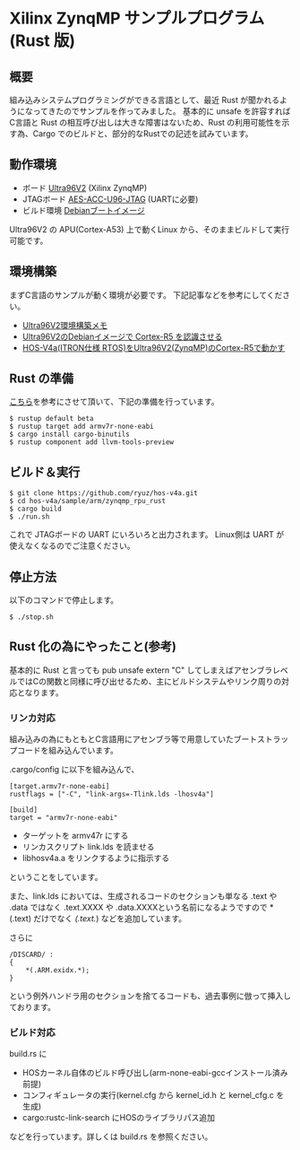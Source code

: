 # Xilinx ZynqMP サンプルプログラム (Rust 版)

## 概要

組み込みシステムプログラミングができる言語として、最近 Rust が聞かれるようになってきたのでサンプルを作ってみました。
基本的に unsafe を許容すれば C言語と Rust の相互呼び出しは大きな障害はないため、Rust の利用可能性を示す為、Cargo でのビルドと、部分的なRustでの記述を試みています。

## 動作環境

- ボード [Ultra96V2](https://japan.xilinx.com/products/boards-and-kits/1-vad4rl.html) (Xilinx ZynqMP)
- JTAGボード [AES-ACC-U96-JTAG](https://www.avnet.com/shop/japan/products/avnet-engineering-services/aes-acc-u96-jtag-3074457345636446168/) (UARTに必要)
- ビルド環境 [Debianブートイメージ](https://qiita.com/ikwzm/items/92221c5ea6abbd5e991c)


Ultra96V2 の APU(Cortex-A53) 上で動くLinux から、そのままビルドして実行可能です。


## 環境構築

まずC言語のサンプルが動く環境が必要です。
下記記事などを参考にしてください。

- [Ultra96V2環境構築メモ](https://github.com/ryuz/qrunch_blog/blob/master/entries/public/blog_2020_05_05_11_35_24.md)
- [Ultra96V2のDebianイメージで Cortex-R5 を認識させる](https://github.com/ryuz/qrunch_blog/blob/master/entries/public/blog_2020_05_05_11_35_24.md)
- [HOS-V4a(ITRON仕様 RTOS)をUltra96V2(ZynqMP)のCortex-R5で動かす](https://github.com/ryuz/qrunch_blog/blob/master/entries/public/blog_2020_05_23_10_27_18.md)


## Rust の準備

[こちら](https://tomo-wait-for-it-yuki.hatenablog.com/entry/2018/11/17/152359)を参考にさせて頂いて、下記の準備を行っています。

```
$ rustup default beta
$ rustup target add armv7r-none-eabi
$ cargo install cargo-binutils
$ rustup component add llvm-tools-preview
```

## ビルド＆実行

```
$ git clone https://github.com/ryuz/hos-v4a.git
$ cd hos-v4a/sample/arm/zynqmp_rpu_rust
$ cargo build
$ ./run.sh
```

これで JTAGボードの UART にいろいろと出力されます。
Linux側は UART が使えなくなるのでご注意ください。

## 停止方法


以下のコマンドで停止します。

```
$ ./stop.sh
```


## Rust 化の為にやったこと(参考)

基本的に Rust と言っても pub unsafe extern "C" してしまえばアセンブラレベルではCの関数と同様に呼び出せるため、主にビルドシステムやリンク周りの対応となります。


### リンカ対応

組み込みの為にもともとC言語用にアセンブラ等で用意していたブートストラップコードを組み込んでいます。

.cargo/config に以下を組み込んで、


```.cargo/config
[target.armv7r-none-eabi]
rustflags = ["-C", "link-args=-Tlink.lds -lhosv4a"]

[build]
target = "armv7r-none-eabi"
```

- ターゲットを armv47r にする
- リンカスクリプト link.lds を読ませる
- libhosv4a.a をリンクするように指示する

ということをしています。

また、link.lds においては、生成されるコードのセクションも単なる .text や .data ではなく .text.XXXX や .data.XXXXという名前になるようですので *(.text) だけでなく *(.text.*) などを追加しています。

さらに

```
/DISCARD/ :
{
    *(.ARM.exidx.*);
}
```

という例外ハンドラ用のセクションを捨てるコードも、過去事例に倣って挿入しております。


### ビルド対応

build.rs に

- HOSカーネル自体のビルド呼び出し(arm-none-eabi-gccインストール済み前提)
- コンフィギュレータの実行(kernel.cfg から kernel_id.h と kernel_cfg.c を生成)
- cargo:rustc-link-search にHOSのライブラリパス追加

などを行っています。詳しくは build.rs を参照ください。

